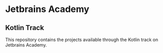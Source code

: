 # Jetbrains Academy
## Kotlin Track
This repository contains the projects available through the Kotlin track on Jetbrains Academy.
